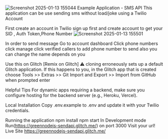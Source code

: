 ![Screenshot 2025-01-13 155044](https://github.com/user-attachments/assets/95d8da84-5881-4a5d-bed2-b54d0e28e76a)
Example Application - SMS API
This application can be use sending sms without load/joke using a Twilio Account

First create an account in Twilio
sign up first and create account to get your SID , Auth Token,Phone Number
![Screenshot 2025-01-13 155501](https://github.com/user-attachments/assets/cd77ab71-73f7-4296-afab-11562db51144)

In order to send message
Go to account dashboard Click phone numbers click manage click verified callers to add phone number to send also you can change the name depends on you

Use this on Glitch
[Remix on Glitch] ⚠️ cloning erroneously sets up a default Glitch application. If this happens to you, in the Glitch app that is created choose Tools >> Extras >> Git Import and Export >> Import from GitHub when prompted enter  

Helpful Tips
For dynamic apps requiring a backend, make sure you configure hosting for the backend server (e.g., Heroku, Vercel).

Local Installation
Copy .env.example to .env and update it with your Twilio credentials.

Running the application
npm install
npm start
In Development mode
Run(https://greennodejs-sendapi.glitch.me/) on port 3000
Visit your url!
Live Site
https://greennodejs-sendapi.glitch.me/
